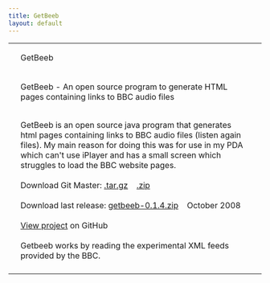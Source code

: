 ```yaml
---
title: GetBeeb
layout: default
---
```


<table class="content">
    <tbody>
        <tr>
            <td class="navtop_left"></td>
            <td class="navtop_mid">
                <p style="float: left;">GetBeeb</p>
            </td>
            <td class="navtop_right"></td>
        </tr>
        <tr>
            <td class="navmid_left"></td>
            <td id="contentId" class="content_mid">
                <p class="header">GetBeeb - An open source program to generate HTML pages containing links to BBC audio files</p>
                <p class="maintext">
	                <br />
                    GetBeeb is an open source java program that generates html pages containing links to BBC audio files (listen again files). My main reason for
                    doing this was for use in my PDA which can't use iPlayer and has a small screen which struggles to load the BBC website pages.<br />            
                    <br />
                    Download Git Master: <a href="https://github.com/johncheetham/getbeeb/tarball/master">.tar.gz</a> &nbsp;&nbsp;
                        <a href="https://github.com/johncheetham/getbeeb/zipball/master">.zip</a><br /><br />
                    Download last release: <a href="getbeeb-0.1.4.zip">getbeeb-0.1.4.zip</a> &nbsp;&nbsp; October 2008<br /><br />
                        <a href='https://github.com/johncheetham/getbeeb'>View project</a> on GitHub<br /><br />
	                Getbeeb works by reading the experimental XML feeds provided by the BBC.
                </p>
            </td>
            <td class="navmid_right"></td>
        </tr>
        <tr>
            <td class="navbot_left"></td>
            <td class="navbot_mid"></td>
            <td class="navbot_right"></td>
        </tr>
    </tbody>
</table>

